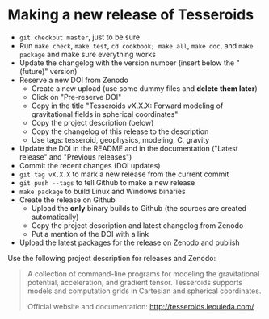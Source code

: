 # Making a new release of Tesseroids

* `git checkout master`, just to be sure
* Run `make check`, `make test`, `cd cookbook; make all`, `make doc`, and
   `make package` and make sure everything works
* Update the changelog with the version number (insert below the "(future)"
   version)
* Reserve a new DOI from Zenodo
    * Create a new upload (use some dummy files and **delete them later**)
    * Click on "Pre-reserve DOI"
    * Copy in the title "Tesseroids vX.X.X: Forward modeling of gravitational
      fields in spherical coordinates"
    * Copy the project description (below)
    * Copy the changelog of this release to the description
    * Use tags: tesseroid, geophysics, modeling, C, gravity
* Update the DOI in the README and in the documentation ("Latest release" and
   "Previous releases")
* Commit the recent changes (DOI updates)
* `git tag vX.X.X` to mark a new release from the current commit
* `git push --tags` to tell Github to make a new release
* `make package` to build Linux and Windows binaries
* Create the release on Github
    * Upload the **only** binary builds to Github (the sources are  created
      automatically)
    * Copy the project description and latest changelog from Zenodo
    * Put a mention of the DOI with a link
* Upload the latest packages for the release on Zenodo and publish

Use the following project description for releases and Zenodo:

> A collection of command-line programs for modeling the gravitational
> potential, acceleration, and gradient tensor. Tesseroids supports models
> and computation grids in Cartesian and spherical coordinates.
>
> Official website and documentation: http://tesseroids.leouieda.com/

